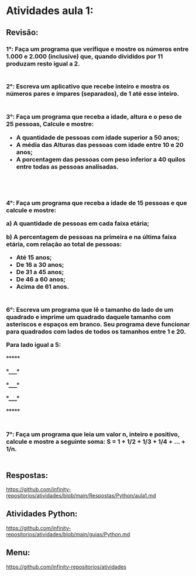 # Atividades aula 1:

## Revisão:
<h3>
1°: Faça um programa que verifique e mostre os números entre 1.000 e 2.000 (inclusive) que, quando divididos por 11 produzam resto igual a 2.
<br><br>

<h3>
2°: Escreva um aplicativo que recebe inteiro e mostra os números pares e ímpares (separados), de 1 até esse inteiro.
<br><br>

<h3>
3°: Faça um programa que receba a idade, altura e o peso de 25 pessoas, Calcule e mostre:

- A quantidade de pessoas com idade superior a 50 anos;
- A média das Alturas das pessoas com idade entre 10 e 20 anos;
- A porcentagem das pessoas com peso inferior a 40 quilos entre todas as pessoas analisadas.  

<br><br>

<h3>
4°: Faça um programa que receba a idade de 15 pessoas e que calcule e mostre:

a) A quantidade de pessoas em cada faixa etária;

b) A percentagem de pessoas na primeira e na última faixa etária, com relação ao total de pessoas: 

- Até 15 anos;
- De 16 a 30 anos;
- De 31 a 45 anos;
- De 46 a 60 anos;
- Acima de 61 anos.
<br><br>

<h3>
6°: Escreva um programa que lê o tamanho do lado de um quadrado e imprime um quadrado daquele tamanho com asteriscos e espaços em branco. Seu programa deve funcionar para quadrados com lados de todos os tamanhos entre 1 e 20.

Para lado igual a 5:

°°°°°

°___°

°___°

°___°

°°°°°
<br><br>


<h3>
7°: Faça um programa que leia um valor n, inteiro e positivo, calcule e mostre a seguinte soma: S = 1 + 1/2 + 1/3 + 1/4 + … + 1/n.
<br><br>


## Respostas: <br>
https://github.com/infinity-repositorios/atividades/blob/main/Respostas/Python/aula1.md
## Atividades Python: <br>
https://github.com/infinity-repositorios/atividades/blob/main/guias/Python.md
## Menu:
https://github.com/infinity-repositorios/atividades
